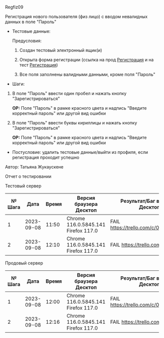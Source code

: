 Regfiz09

Регистрация нового пользователя (физ лицо) с вводом невалидных данных в поле "Пароль"

* Тестовые данные:
  
  Предусловия:
  
  1. Создан тестовый электронный ящик(и)
  
  2. Открыта форма регистрации (ссылка на прод [Регистрация](https://stroyrem-nn.ru/user/register) и на тест [Регистрация](https://test2.stroyrem-nn.ru/user/register))
  
  3. Все поля заполнены валидными данными, кроме поля "Пароль"

* Шаги:
1. В поле "Пароль" ввести один пробел и нажать кнопку "Зарегистрироваться"
   
   **ОР:** Поле "Пароль" в рамке красного цвета и надпись "Введите корректный пароль" или другой вид ошибки

2. В поле "Пароль" ввести буквы кириллицы и нажать кнопку "Зарегистрироваться"
   
   **ОР:** Поле "Пароль" в рамке красного цвета и надпись "Введите корректный пароль" или другой вид ошибки
* Постусловие: удалить тестовые данные/выйти из профиля, если регистрация проходит успешно

Автор: Татьяна Жукаускене

Отчет о тестировании

Тестовый сервер

| № Шага | Дата       | Время | Версия браузера Десктоп             | Результат/Баг в Трелло Десктоп     | Версия браузера и ОС Тач         | Результат/Баг в Трелло Тач         | Дата релиза | QA      |
| ------ | ---------- | ----- | ----------------------------------- | ---------------------------------- | -------------------------------- | ---------------------------------- | ----------- | ------- |
| 1      | 2023-09-08 | 11:50 | Chrome 116.0.5845.141 Firefox 117.0 | FAIL https://trello.com/c/0BuspDgA | Chrome 116.0.5845.163 Android 10 | FAIL https://trello.com/c/0BuspDgA | 03.09.23    | Татьяна |
| 2      | 2023-09-08 | 12:10 | Chrome 116.0.5845.141 Firefox 117.0 | FAIL https://trello.com/c/oYa4lR9a | Chrome 116.0.5845.163 Android 10 | FAIL https://trello.com/c/oYa4lR9a | 03.09.23    | Татьяна |

Продовый сервер

| № Шага | Дата       | Время | Версия браузера Десктоп             | Результат/Баг в Трелло Десктоп     | Версия браузера и ОС Тач         | Результат/Баг в Трелло Тач         | Дата релиза | QA      |
| ------ | ---------- | ----- | ----------------------------------- | ---------------------------------- | -------------------------------- | ---------------------------------- | ----------- | ------- |
| 1      | 2023-09-08 | 12:00 | Chrome 116.0.5845.141 Firefox 117.0 | FAIL https://trello.com/c/0BuspDgA | Chrome 116.0.5845.163 Android 10 | FAIL https://trello.com/c/0BuspDgA | 03.09.23    | Татьяна |
| 2      | 2023-09-08 | 12:16 | Chrome 116.0.5845.141 Firefox 117.0 | FAIL https://trello.com/c/oYa4lR9a | Chrome 116.0.5845.163 Android 10 | FAIL https://trello.com/c/oYa4lR9a | 03.09.23    | Татьяна |
